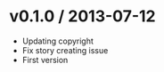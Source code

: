 
v0.1.0 / 2013-07-12 
==================

 * Updating copyright
 * Fix story creating issue
 * First version
